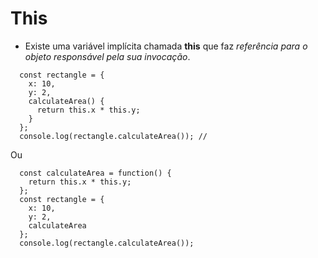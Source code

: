 # This

- Existe uma variável implícita chamada **this** que faz *referência para o objeto responsável pela sua invocação*.

```
  const rectangle = {
    x: 10,
    y: 2,
    calculateArea() {
      return this.x * this.y;
    }
  };
  console.log(rectangle.calculateArea()); // 
```

Ou

```
  const calculateArea = function() {
    return this.x * this.y;
  };
  const rectangle = {
    x: 10,
    y: 2,
    calculateArea
  };
  console.log(rectangle.calculateArea()); 
```